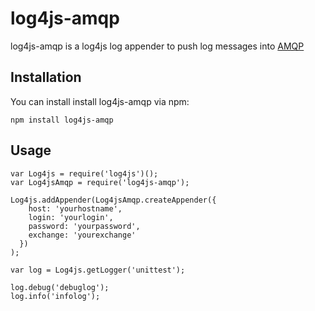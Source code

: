 log4js-amqp
===========

log4js-amqp is a log4js log appender to push log messages into [AMQP](http://en.wikipedia.org/wiki/AMQP) 


Installation
------------

You can install install log4js-amqp via npm:

    npm install log4js-amqp

Usage
-----

    var Log4js = require('log4js')();
    var Log4jsAmqp = require('log4js-amqp');

    Log4js.addAppender(Log4jsAmqp.createAppender({
        host: 'yourhostname',
        login: 'yourlogin',
        password: 'yourpassword',
        exchange: 'yourexchange'
      })
    );
    
    var log = Log4js.getLogger('unittest');

    log.debug('debuglog');
    log.info('infolog');
